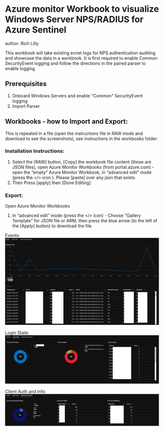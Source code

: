 # Azure monitor Workbook to visualize Windows Server NPS/RADIUS for Azure Sentinel
author: Rich Lilly

This workbook will take existing evnet logs for NPS authentication auditing and showcase the data in a workbook.
It is first required to enable Common SecurityEvent logging and follow the directions in the paired parser to enable logging

## Prerequisites
1. Onboard Windows Servers and enable "Common" SecurityEvent logging
2. Import Parser

## Workbooks - how to Import and Export:

This is repeated in a file (open the instructions file in *RAW* mode and download to see the screenshots), see instructions in the workbooks folder:

### Installation Instructions:
 
1. Select the [RAW] button, [Copy] the workbook file content (these are JSON files),  open Azure Monitor Workbooks (from portal.azure.com) - open the “empty” Azure Monitor Workbook, in “advanced edit” mode (press the </> icon ).  Please [paste] over any json that exists.   
2. Then Press [apply] then [Done Editing]

### Export:
Open Azure Monitor Workbooks
1. In “advanced edit” mode (press the </> icon) - Choose "Gallery Template" for JSON file or ARM, then press the blue arrow (to the left of the [Apply] button) to download the file

Events:<br>
![](../images/WindowsServerNPS1.png)

Login State: <br>
![](../images/WindowsServerNPS2.png)

Client Auth and Info:<br>
![](../images/WindowsServerNPS3.png)